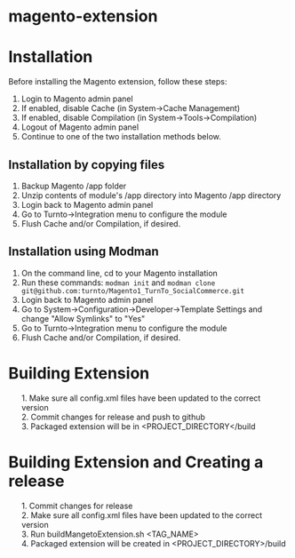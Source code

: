 # magento-extension<br />

# Installation

Before installing the Magento extension, follow these steps:

1. Login to Magento admin panel
2. If enabled, disable Cache (in System->Cache Management)
3. If enabled, disable Compilation (in System->Tools->Compilation)
4. Logout of Magento admin panel
5. Continue to one of the two installation methods below.

## Installation by copying files

1. Backup Magento /app folder
2. Unzip contents of module's /app directory into Magento /app directory
3. Login back to Magento admin panel
4. Go to Turnto->Integration menu to configure the module
5. Flush Cache and/or Compilation, if desired.
 
## Installation using Modman

1. On the command line, cd to your Magento installation
2. Run these commands: `modman init` and `modman clone git@github.com:turnto/Magento1_TurnTo_SocialCommerce.git`
3. Login back to Magento admin panel
4. Go to System->Configuration->Developer->Template Settings and change "Allow Symlinks" to "Yes"
5. Go to Turnto->Integration menu to configure the module
6. Flush Cache and/or Compilation, if desired.

<h1>Building Extension</h1>
<ul style="list-style:none">
  <li>1. Make sure all config.xml files have been updated to the correct version</li>
  <li>2. Commit changes for release and push to github</li>
  <li>3. Packaged extension will be in &lt;PROJECT_DIRECTORY&lt;/build<li>
</ul>
<h1>Building Extension and Creating a release</h1>
<ul style="list-style:none">
  <li>1. Commit changes for release</li>
  <li>2. Make sure all config.xml files have been updated to the correct version</li>
  <li>3. Run buildMangetoExtension.sh &lt;TAG_NAME&gt;</li>
  <li>4. Packaged extension will be created in &lt;PROJECT_DIRECTORY&gt;/build<li>
</ul>

